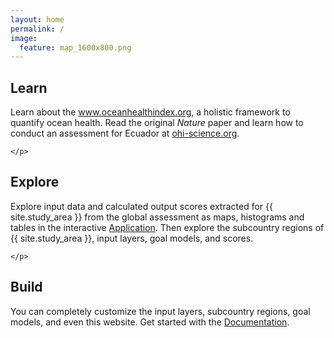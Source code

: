 ```yaml
---
layout: home
permalink: /
image:
  feature: map_1600x800.png
---
```


<div class="tiles">

  <div class="tile">
    <h2 class="post-title"><i class="fa fa-book fa-3x"></i> Learn</h2>
    <p class="post-excerpt">
      Learn about the <a href="http://www.oceanhealthindex.org">www.oceanhealthindex.org</a>, a holistic framework to quantify ocean health. Read the original <em>Nature</em> paper and learn how to conduct an assessment for Ecuador at <a href="http://ohi-science.org">ohi-science.org</a>.
      
    </p>
  </div>

  <div class="tile">
    <h2 class="post-title"><i class="fa fa-globe fa-3x"></i> Explore</h2>
    <p class="post-excerpt">
      Explore input data and calculated output scores extracted for {{ site.study_area }} from the global assessment as maps, histograms and tables in the interactive <a href="./docs">Application</a>. Then explore the subcountry regions of {{ site.study_area }}, input layers, goal models, and scores.
      
    </p>
  </div>

  <div class="tile">
    <h2 class="post-title"><i class="fa fa-cubes fa-3x"></i> Build</h2>
    <p class="post-excerpt">
      You can completely customize the input layers, subcountry regions, goal models, and even this website. 
      Get started with the <a href="./docs">Documentation</a>.
    </p>
  </div>
</div>

